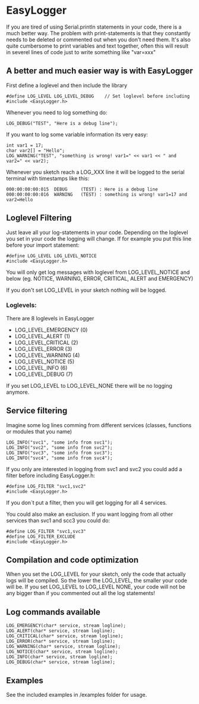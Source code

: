 # EasyLogger
If you are tired of using Serial.println statements in your code, there is a much better way. The problem with print-statements is that they constantly needs to be deleted or commented out when you don't need them.
It's also quite cumbersome to print variables and text together, often this will result in severel lines of code just to write something like "var=xxx"

## A better and much easier way is with EasyLogger

First define a loglevel and then include the library
```
#define LOG_LEVEL LOG_LEVEL_DEBUG    // Set loglevel before including
#include <EasyLogger.h>
```
Whenever you need to log something do:
```
LOG_DEBUG("TEST", "Here is a debug line");
```
If you want to log some variable information its very easy:
```
int var1 = 17;
char var2[] = "Hello";
LOG_WARNING("TEST", "something is wrong! var1=" << var1 << " and var2=" << var2);
```
Whenever you sketch reach a LOG_XXX line it will be logged to the serial terminal with timestamps like this:
```
000:00:00:00:015  DEBUG     (TEST) : Here is a debug line
000:00:00:00:016  WARNING   (TEST) : something is wrong! var1=17 and var2=Hello
```
## Loglevel Filtering
Just leave all your log-statements in your code. Depending on the loglevel you set in your code the logging will change.
If for example you put this line before your import statement:
```
#define LOG_LEVEL LOG_LEVEL_NOTICE
#include <EasyLogger.h>
```
You will only get log messages with loglevel from LOG_LEVEL_NOTICE and below (eg. NOTICE, WARNING, ERROR, CRITICAL, ALERT and EMERGENCY)

If you don't set LOG_LEVEL in your sketch nothing will be logged.

### Loglevels:
There are 8 loglevels in EasyLogger
* LOG_LEVEL_EMERGENCY (0)
* LOG_LEVEL_ALERT (1)
* LOG_LEVEL_CRITICAL (2)
* LOG_LEVEL_ERROR (3)
* LOG_LEVEL_WARNING (4)
* LOG_LEVEL_NOTICE (5)
* LOG_LEVEL_INFO (6)
* LOG_LEVEL_DEBUG (7)

If you set LOG_LEVEL to LOG_LEVEL_NONE there will be no logging anymore.


## Service filtering
Imagine some log lines comming from different services (classes, functions or modules that you name)
```
LOG_INFO("svc1", "some info from svc1");
LOG_INFO("svc2", "some info from svc2");
LOG_INFO("svc3", "some info from svc3");
LOG_INFO("svc4", "some info from svc4");
```

If you only are interested in logging from svc1 and svc2 you could add a filter before including EasyLogger.h:
```
#define LOG_FILTER "svc1,svc2"
#include <EasyLogger.h>
```
If you don´t put a filter, then you will get logging for all 4 services.

You could also make an exclusion. If you want logging from all other services than svc1 and scc3 you could do:
```
#define LOG_FILTER "svc1,svc3"
#define LOG_FILTER_EXCLUDE
#include <EasyLogger.h>
```

## Compilation and code optimization
When you set the LOG_LEVEL for your sketch, only the code that actually logs will be compiled.
So the lower the LOG_LEVEL, the smaller your code will be.
If you set LOG_LEVEL to LOG_LEVEL NONE, your code will not be any bigger than if you commented out all the log statements!

## Log commands available
```
LOG_EMERGENCY(char* service, stream logline);
LOG_ALERT(char* service, stream logline);
LOG_CRITICAL(char* service, stream logline);
LOG_ERROR(char* service, stream logline);
LOG_WARNING(char* service, stream logline);
LOG_NOTICE(char* service, stream logline);
LOG_INFO(char* service, stream logline);
LOG_DEBUG(char* service, stream logline);
```
## Examples
See the included examples in /examples folder for usage.